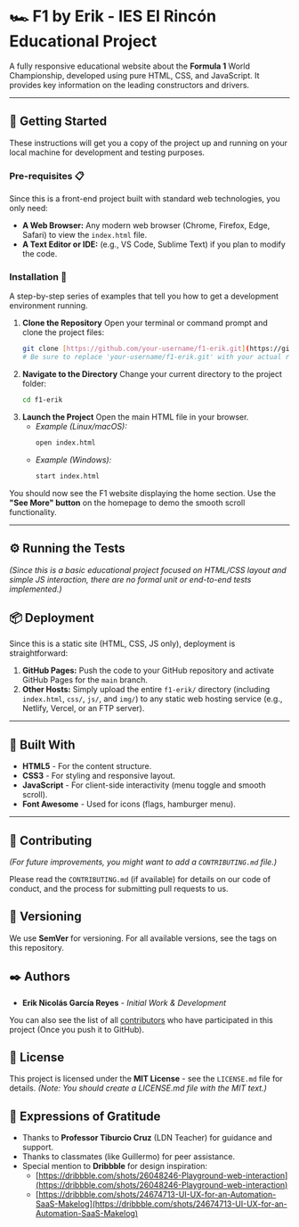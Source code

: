 # 🏎️ F1 by Erik - IES El Rincón Educational Project

A fully responsive educational website about the **Formula 1** World Championship, developed using pure HTML, CSS, and JavaScript. It provides key information on the leading constructors and drivers.

---

## 🚀 Getting Started

These instructions will get you a copy of the project up and running on your local machine for development and testing purposes.

### Pre-requisites 📋

Since this is a front-end project built with standard web technologies, you only need:

* **A Web Browser:** Any modern web browser (Chrome, Firefox, Edge, Safari) to view the `index.html` file.
* **A Text Editor or IDE:** (e.g., VS Code, Sublime Text) if you plan to modify the code.

### Installation 🔧

A step-by-step series of examples that tell you how to get a development environment running.

1.  **Clone the Repository**
    Open your terminal or command prompt and clone the project files:
    ```bash
    git clone [https://github.com/your-username/f1-erik.git](https://github.com/your-username/f1-erik.git)
    # Be sure to replace 'your-username/f1-erik.git' with your actual repository URL.
    ```
2.  **Navigate to the Directory**
    Change your current directory to the project folder:
    ```bash
    cd f1-erik
    ```
3.  **Launch the Project**
    Open the main HTML file in your browser.
    * *Example (Linux/macOS):*
        ```bash
        open index.html
        ```
    * *Example (Windows):*
        ```bash
        start index.html
        ```

You should now see the F1 website displaying the home section. Use the **"See More" button** on the homepage to demo the smooth scroll functionality.

---

## ⚙️ Running the Tests

*(Since this is a basic educational project focused on HTML/CSS layout and simple JS interaction, there are no formal unit or end-to-end tests implemented.)*

## 📦 Deployment

Since this is a static site (HTML, CSS, JS only), deployment is straightforward:

1.  **GitHub Pages:** Push the code to your GitHub repository and activate GitHub Pages for the `main` branch.
2.  **Other Hosts:** Simply upload the entire `f1-erik/` directory (including `index.html`, `css/`, `js/`, and `img/`) to any static web hosting service (e.g., Netlify, Vercel, or an FTP server).

---

## 🔨 Built With

* **HTML5** - For the content structure.
* **CSS3** - For styling and responsive layout.
* **JavaScript** - For client-side interactivity (menu toggle and smooth scroll).
* **Font Awesome** - Used for icons (flags, hamburger menu).

---

## 🤝 Contributing

*(For future improvements, you might want to add a `CONTRIBUTING.md` file.)*

Please read the `CONTRIBUTING.md` (if available) for details on our code of conduct, and the process for submitting pull requests to us.

## 📌 Versioning

We use **SemVer** for versioning. For all available versions, see the tags on this repository.

## ✒️ Authors

* **Erik Nicolás García Reyes** - *Initial Work & Development*

You can also see the list of all [contributors](https://github.com/your-username/f1-erik/graphs/contributors) who have participated in this project (Once you push it to GitHub).

## 📄 License

This project is licensed under the **MIT License** - see the `LICENSE.md` file for details. *(Note: You should create a LICENSE.md file with the MIT text.)*

## 🎉 Expressions of Gratitude

* Thanks to **Professor Tiburcio Cruz** (LDN Teacher) for guidance and support.
* Thanks to classmates (like Guillermo) for peer assistance.
* Special mention to **Dribbble** for design inspiration:
    * [https://dribbble.com/shots/26048246-Playground-web-interaction](https://dribbble.com/shots/26048246-Playground-web-interaction)
    * [https://dribbble.com/shots/24674713-UI-UX-for-an-Automation-SaaS-Makelog](https://dribbble.com/shots/24674713-UI-UX-for-an-Automation-SaaS-Makelog)
